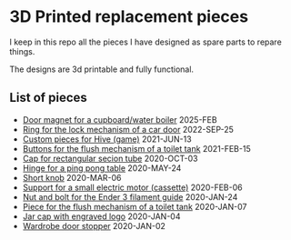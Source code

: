 # 3D Printed replacement pieces

I keep in this repo all the pieces I have designed as spare parts to repare things.

The designs are 3d printable and fully functional.


## List of pieces

* [Door magnet for a cupboard/water boiler](cupboard_door_magnet) 2025-FEB
* [Ring for the lock mechanism of a car door](car_door_lock_ring) 2022-SEP-25
* [Custom pieces for Hive (game)](hive) 2021-JUN-13
* [Buttons for the flush mechanism of a toilet tank](wc_buttons) 2021-FEB-15
* [Cap for rectangular secion tube](tube_cap) 2020-OCT-03
* [Hinge for a ping pong table](hinge_table_tennis_bar) 2020-MAY-24
* [Short knob](knob_short) 2020-MAR-06
* [Support for a small electric motor (cassette)](support_motor_cassette) 2020-FEB-06
* [Nut and bolt for the Ender 3 filament guide](nut_bolt_filament_guide) 2020-JAN-24
* [Piece for the flush mechanism of a toilet tank](wc_flush) 2020-JAN-07
* [Jar cap with engraved logo](jar_cap) 2020-JAN-04
* [Wardrobe door stopper](wardrobe_door_stopper) 2020-JAN-02
